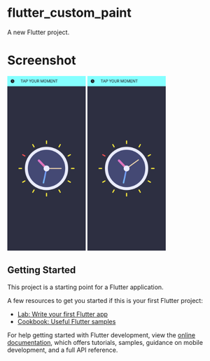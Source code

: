 # flutter_custom_paint

A new Flutter project.

# Screenshot
<img src="https://github.com/rashmi2201/Custom_paint_clock/blob/main/outputs/Screenshot_1728622936.png" height="400">
<img src="https://github.com/rashmi2201/Custom_paint_clock/blob/main/outputs/Screenshot_1728622931.png" height="400">

## Getting Started

This project is a starting point for a Flutter application.

A few resources to get you started if this is your first Flutter project:

- [Lab: Write your first Flutter app](https://docs.flutter.dev/get-started/codelab)
- [Cookbook: Useful Flutter samples](https://docs.flutter.dev/cookbook)

For help getting started with Flutter development, view the
[online documentation](https://docs.flutter.dev/), which offers tutorials,
samples, guidance on mobile development, and a full API reference.
